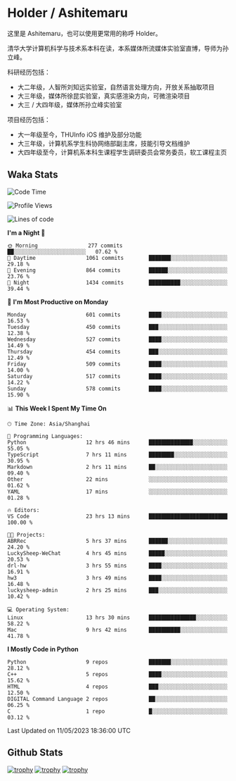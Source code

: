# Holder / Ashitemaru

这里是 Ashitemaru，也可以使用更常用的称呼 Holder。

清华大学计算机科学与技术系本科在读，本系媒体所流媒体实验室直博，导师为孙立峰。

科研经历包括：

- 大二年级，人智所刘知远实验室，自然语言处理方向，开放关系抽取项目
- 大三年级，媒体所徐昆实验室，真实感渲染方向，可微渲染项目
- 大三 / 大四年级，媒体所孙立峰实验室

项目经历包括：

- 大一年级至今，THUInfo iOS 维护及部分功能
- 大三年级，计算机系学生科协网络部副主席，技能引导文档维护
- 大四年级至今，计算机系本科生课程学生调研委员会常务委员，软工课程主页

## Waka Stats

<!--START_SECTION:waka-->
![Code Time](http://img.shields.io/badge/Code%20Time-827%20hrs%2025%20mins-blue)

![Profile Views](http://img.shields.io/badge/Profile%20Views-0-blue)

![Lines of code](https://img.shields.io/badge/From%20Hello%20World%20I%27ve%20Written-2.0%20million%20lines%20of%20code-blue)

**I'm a Night 🦉** 

```text
🌞 Morning                277 commits         ██░░░░░░░░░░░░░░░░░░░░░░░   07.62 % 
🌆 Daytime                1061 commits        ███████░░░░░░░░░░░░░░░░░░   29.18 % 
🌃 Evening                864 commits         ██████░░░░░░░░░░░░░░░░░░░   23.76 % 
🌙 Night                  1434 commits        ██████████░░░░░░░░░░░░░░░   39.44 % 
```
📅 **I'm Most Productive on Monday** 

```text
Monday                   601 commits         ████░░░░░░░░░░░░░░░░░░░░░   16.53 % 
Tuesday                  450 commits         ███░░░░░░░░░░░░░░░░░░░░░░   12.38 % 
Wednesday                527 commits         ████░░░░░░░░░░░░░░░░░░░░░   14.49 % 
Thursday                 454 commits         ███░░░░░░░░░░░░░░░░░░░░░░   12.49 % 
Friday                   509 commits         ████░░░░░░░░░░░░░░░░░░░░░   14.00 % 
Saturday                 517 commits         ████░░░░░░░░░░░░░░░░░░░░░   14.22 % 
Sunday                   578 commits         ████░░░░░░░░░░░░░░░░░░░░░   15.90 % 
```


📊 **This Week I Spent My Time On** 

```text
🕑︎ Time Zone: Asia/Shanghai

💬 Programming Languages: 
Python                   12 hrs 46 mins      ██████████████░░░░░░░░░░░   55.05 % 
TypeScript               7 hrs 11 mins       ████████░░░░░░░░░░░░░░░░░   30.95 % 
Markdown                 2 hrs 11 mins       ██░░░░░░░░░░░░░░░░░░░░░░░   09.40 % 
Other                    22 mins             ░░░░░░░░░░░░░░░░░░░░░░░░░   01.62 % 
YAML                     17 mins             ░░░░░░░░░░░░░░░░░░░░░░░░░   01.28 % 

🔥 Editors: 
VS Code                  23 hrs 13 mins      █████████████████████████   100.00 % 

🐱‍💻 Projects: 
ABRRec                   5 hrs 37 mins       ██████░░░░░░░░░░░░░░░░░░░   24.20 % 
LuckySheep-WeChat        4 hrs 45 mins       █████░░░░░░░░░░░░░░░░░░░░   20.53 % 
drl-hw                   3 hrs 55 mins       ████░░░░░░░░░░░░░░░░░░░░░   16.91 % 
hw3                      3 hrs 49 mins       ████░░░░░░░░░░░░░░░░░░░░░   16.48 % 
luckysheep-admin         2 hrs 25 mins       ███░░░░░░░░░░░░░░░░░░░░░░   10.42 % 

💻 Operating System: 
Linux                    13 hrs 30 mins      ███████████████░░░░░░░░░░   58.22 % 
Mac                      9 hrs 42 mins       ██████████░░░░░░░░░░░░░░░   41.78 % 
```

**I Mostly Code in Python** 

```text
Python                   9 repos             ███████░░░░░░░░░░░░░░░░░░   28.12 % 
C++                      5 repos             ████░░░░░░░░░░░░░░░░░░░░░   15.62 % 
HTML                     4 repos             ███░░░░░░░░░░░░░░░░░░░░░░   12.50 % 
DIGITAL Command Language 2 repos             ██░░░░░░░░░░░░░░░░░░░░░░░   06.25 % 
C                        1 repo              █░░░░░░░░░░░░░░░░░░░░░░░░   03.12 % 
```




 Last Updated on 11/05/2023 18:36:00 UTC
<!--END_SECTION:waka-->

## Github Stats

[![trophy](https://github-profile-trophy.vercel.app/?username=Ashitemaru&column=7)](https://github.com/Ashitemaru)
[![trophy](https://github-readme-stats.vercel.app/api?username=Ashitemaru&show_icons=true&include_all_commits=true)](https://github.com/Ashitemaru)
[![trophy](https://github-readme-stats.vercel.app/api/top-langs/?username=Ashitemaru&layout=compact)](https://github.com/Ashitemaru)

<!--
**Ashitemaru/Ashitemaru** is a ✨ _special_ ✨ repository because its `README.md` (this file) appears on your GitHub profile.

Here are some ideas to get you started:

- 🔭 I’m currently working on ...
- 🌱 I’m currently learning ...
- 👯 I’m looking to collaborate on ...
- 🤔 I’m looking for help with ...
- 💬 Ask me about ...
- 📫 How to reach me: ...
- 😄 Pronouns: ...
- ⚡ Fun fact: ...
-->
